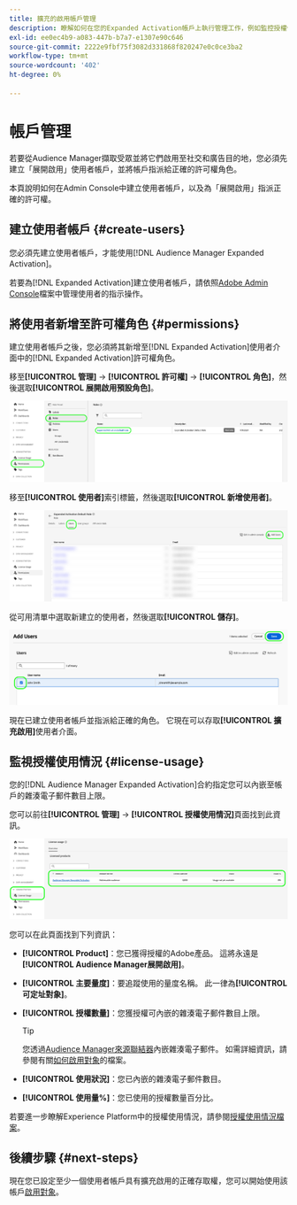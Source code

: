 ```yaml
---
title: 擴充的啟用帳戶管理
description: 瞭解如何在您的Expanded Activation帳戶上執行管理工作，例如監控授權使用和指派正確的許可權。
exl-id: ee0ec4b9-a083-447b-b7a7-e1307e90c646
source-git-commit: 2222e9fbf75f3082d331868f820247e0c0ce3ba2
workflow-type: tm+mt
source-wordcount: '402'
ht-degree: 0%

---
```


# 帳戶管理

若要從Audience Manager擷取受眾並將它們啟用至社交和廣告目的地，您必須先建立「展開啟用」使用者帳戶，並將帳戶指派給正確的許可權角色。

本頁說明如何在Admin Console中建立使用者帳戶，以及為「展開啟用」指派正確的許可權。

## 建立使用者帳戶 {#create-users}

您必須先建立使用者帳戶，才能使用[!DNL Audience Manager Expanded Activation]。

若要為[!DNL Expanded Activation]建立使用者帳戶，請依照[Adobe Admin Console](https://helpx.adobe.com/tw/enterprise/using/manage-users-individually.html)檔案中管理使用者的指示操作。

## 將使用者新增至許可權角色 {#permissions}

建立使用者帳戶之後，您必須將其新增至[!DNL Expanded Activation]使用者介面中的[!DNL Expanded Activation]許可權角色。

移至&#x200B;**[!UICONTROL 管理]** -> **[!UICONTROL 許可權]** -> **[!UICONTROL 角色]**，然後選取&#x200B;**[!UICONTROL 展開啟用預設角色]**。

![展開的Activation使用者介面影像顯示[角色]頁面。](assets/expanded-activation-role.png)

移至&#x200B;**[!UICONTROL 使用者]**&#x200B;索引標籤，然後選取&#x200B;**[!UICONTROL 新增使用者]**。

![顯示[使用者]頁面的展開啟動使用者介面影像。](assets/add-users.png)

從可用清單中選取新建立的使用者，然後選取&#x200B;**[!UICONTROL 儲存]**。

![展開的啟動使用者介面影像顯示[新增使用者]頁面。](assets/add-user.png)

現在已建立使用者帳戶並指派給正確的角色。 它現在可以存取&#x200B;**[!UICONTROL 擴充啟用]**&#x200B;使用者介面。

## 監視授權使用情況 {#license-usage}

您的[!DNL Audience Manager Expanded Activation]合約指定您可以內嵌至帳戶的雜湊電子郵件數目上限。

您可以前往&#x200B;**[!UICONTROL 管理]** -> **[!UICONTROL 授權使用情況]**&#x200B;頁面找到此資訊。

![展開的Activation使用者介面影像顯示授權使用畫面。](assets/license-usage.png)

您可以在此頁面找到下列資訊：

* **[!UICONTROL Product]**：您已獲得授權的Adobe產品。 這將永遠是&#x200B;**[!UICONTROL Audience Manager展開啟用]**。
* **[!UICONTROL 主要量度]**：要追蹤使用的量度名稱。 此一律為&#x200B;**[!UICONTROL 可定址對象]**。
* **[!UICONTROL 授權數量]**：您獲授權可內嵌的雜湊電子郵件數目上限。

  >[!TIP]
  >
  >您透過[Audience Manager來源聯結器](../sources/connectors/adobe-applications/audience-manager.md)內嵌雜湊電子郵件。 如需詳細資訊，請參閱有關[如何啟用對象](activate-audiences.md)的檔案。

* **[!UICONTROL 使用狀況]**：您已內嵌的雜湊電子郵件數目。
* **[!UICONTROL 使用量%]**：您已使用的授權數量百分比。

若要進一步瞭解Experience Platform中的授權使用情況，請參閱[授權使用情況檔案](../dashboards/guides/license-usage.md)。

## 後續步驟 {#next-steps}

現在您已設定至少一個使用者帳戶具有擴充啟用的正確存取權，您可以開始使用該帳戶[啟用對象](activate-audiences.md)。
